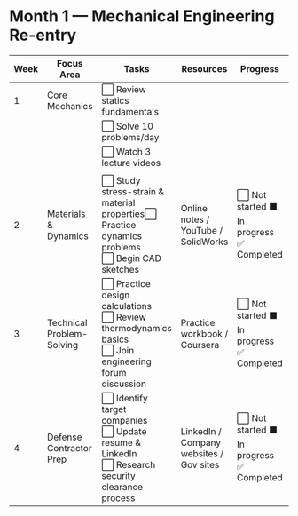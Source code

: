 # Month 1 — Mechanical Engineering Re-entry

| Week | Focus Area             | Tasks                                                                 | Resources                                   | Progress | Notes |
|------|------------------------|----------------------------------------------------|---------------------------------------------|---------|-------|
| 1    | Core Mechanics         |   ⬜ Review statics fundamentals                   |               
|      |                        |   ⬜ Solve 10 problems/day
|      |                        |   ⬜ Watch 3 lecture videos 
|      |                        |
| 2    | Materials & Dynamics   |   ⬜ Study stress-strain & material properties⬜ Practice dynamics problems<br>⬜ Begin CAD sketches | Online notes / YouTube / SolidWorks        | ⬜ Not started ⬛ In progress ✅ Completed | |
| 3    | Technical Problem-Solving | ⬜ Practice design calculations<br>⬜ Review thermodynamics basics<br>⬜ Join engineering forum discussion | Practice workbook / Coursera               | ⬜ Not started ⬛ In progress ✅ Completed | |
| 4    | Defense Contractor Prep | ⬜ Identify target companies<br>⬜ Update resume & LinkedIn<br>⬜ Research security clearance process | LinkedIn / Company websites / Gov sites    | ⬜ Not started ⬛ In progress ✅ Completed | |
